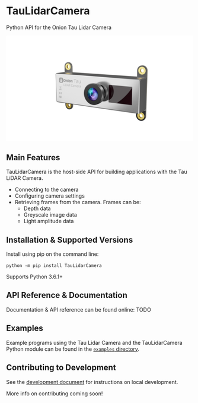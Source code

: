 # TauLidarCamera
Python API for the Onion Tau Lidar Camera

![Onion Tau Lidar Camera](./docs/img/onion-tau-lidar-camera-00.png)

## Main Features

TauLidarCamera is the host-side API for building applications with the Tau LiDAR Camera.

* Connecting to the camera
* Configuring camera settings
* Retrieving frames from the camera. Frames can be:
  * Depth data
  * Greyscale image data
  * Light amplitude data

## Installation & Supported Versions

Install using pip on the command line:

```
python -m pip install TauLidarCamera
```

Supports Python 3.6.1+

## API Reference & Documentation

Documentation & API reference can be found online: TODO

## Examples

Example programs using the Tau Lidar Camera and the TauLidarCamera Python module can be found in the [`examples` directory](./examples).

## Contributing to Development

See the [development document](DEVELOPMENT.md) for instructions on local development.

More info on contributing coming soon!
